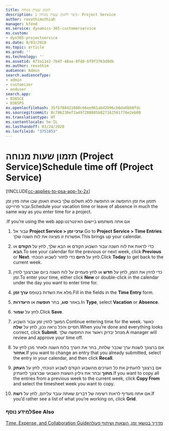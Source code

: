 ```yaml
---
title: תזמון שעות מנוחה
description: כיצד לתזמן שעות מנוחה ב- Project Service
author: revathimuthiah
manager: kfend
ms.service: dynamics-365-customerservice
ms.custom:
- dyn365-projectservice
ms.date: 8/03/2018
ms.topic: article
ms.prod: ''
ms.technology: ''
ms.assetid: 673a11e2-7b4f-48aa-8fd0-6f9f3763d8db
ms.author: revathim
audience: Admin
search.audienceType:
- admin
- customizer
- enduser
search.app:
- D365CE
- D365PS
ms.openlocfilehash: 35fb788421808c66ee961abd2b96cb6da6bb0fdc
ms.sourcegitcommit: 8c786230ef2a497280885b827162561776e2eb00
ms.translationtype: HT
ms.contentlocale: he-IL
ms.lasthandoff: 03/24/2020
ms.locfileid: "3751853"
---
```

# <a name="schedule-time-off-project-service"></a><span data-ttu-id="5868d-103">תזמון שעות מנוחה (Project Service)</span><span class="sxs-lookup"><span data-stu-id="5868d-103">Schedule time off (Project Service)</span></span>

[!INCLUDE[cc-applies-to-psa-app-1x-2x](../includes/cc-applies-to-psa-app-1x-2x.md)]

<span data-ttu-id="5868d-104">תזמון את זמן החופשה או החופשה ללא תשלום שלך באותו האופן שבו אתה מזין זמן עבור פרוייקט.</span><span class="sxs-lookup"><span data-stu-id="5868d-104">Schedule your vacation time or leave of absence in much the same way as you enter time for a project.</span></span>  
  
 <span data-ttu-id="5868d-105">אם אתה משתמש ‏‫ביישום האינטרנט:</span><span class="sxs-lookup"><span data-stu-id="5868d-105">If you’re using the web app:</span></span>  
  
1.  <span data-ttu-id="5868d-106">עבור אל **Project Service > ערכי זמן**.</span><span class="sxs-lookup"><span data-stu-id="5868d-106">Go to **Project Service > Time Entries**.</span></span> <span data-ttu-id="5868d-107">אפשרות זו מציגה את לוח השנה שלך.</span><span class="sxs-lookup"><span data-stu-id="5868d-107">This brings up your calendar.</span></span>  
  
2.  <span data-ttu-id="5868d-108">כדי לראות את לוח השנה עבור השבוע הקודם או הבא שלך, לחץ על **הקודם** או **הבא**.</span><span class="sxs-lookup"><span data-stu-id="5868d-108">To see your calendar for the previous or next week, click **Previous** or **Next**.</span></span> <span data-ttu-id="5868d-109">לחץ על **היום** כדי לחזור לשבוע הנוכחי.</span><span class="sxs-lookup"><span data-stu-id="5868d-109">Click **Today** to get back to the current week.</span></span>  
  
3.  <span data-ttu-id="5868d-110">כדי להזין את הזמן, לחץ על **חדש** או לחץ פעמיים על לוח השנה ביום שברצונך להזין זמן.</span><span class="sxs-lookup"><span data-stu-id="5868d-110">To enter your time, either click **New** or double-click in the calendar under the day you want to enter time for.</span></span>  
  
4.  <span data-ttu-id="5868d-111">מלא את השדות בטופס **ערך זמן**.</span><span class="sxs-lookup"><span data-stu-id="5868d-111">Fill in the fields in the **Time Entry** form.</span></span>  
  
5.  <span data-ttu-id="5868d-112">באזור **סוג**, בחר **חופשה** או **היעדרות**.</span><span class="sxs-lookup"><span data-stu-id="5868d-112">In **Type**, select **Vacation** or **Absence**.</span></span>  
  
6.  <span data-ttu-id="5868d-113">לחץ על **שמור**.</span><span class="sxs-lookup"><span data-stu-id="5868d-113">Click **Save**.</span></span>  
  
7.  <span data-ttu-id="5868d-114">המשך להזין זמן עבור השבוע.</span><span class="sxs-lookup"><span data-stu-id="5868d-114">Continue entering time for the week.</span></span> <span data-ttu-id="5868d-115">כאשר תסיים והכל נראה נכון, לחץ על **שלח**.</span><span class="sxs-lookup"><span data-stu-id="5868d-115">When you’re done and everything looks correct, click **Submit**.</span></span> <span data-ttu-id="5868d-116">מנהל יבדוק ויאשר את החופשה שלך.</span><span class="sxs-lookup"><span data-stu-id="5868d-116">A manager will review and approve your time off.</span></span>  
  
8.  <span data-ttu-id="5868d-117">אם ברצונך לשנות ערך שכבר שלחת, בחר את הערך בלוח השנה ולאחר מכן לחץ על **אחזור**.</span><span class="sxs-lookup"><span data-stu-id="5868d-117">If you want to change an entry that you already submitted, select the entry in your calendar, and then click **Recall**.</span></span>  
  
9. <span data-ttu-id="5868d-118">אם ברצונך להעתיק את כל הערכים מהשבוע הקודם לשבוע הנוכחי, לחץ על **העתק מתוך** ובחר את ‏‫גיליון השעות השבועי ‬שברצונך להעתיק.</span><span class="sxs-lookup"><span data-stu-id="5868d-118">If you want to copy all the entries from a previous week to the current week, click **Copy From** and select the timesheet week you want to copy.</span></span>  
  
10. <span data-ttu-id="5868d-119">אם אתה מעדיף לראות רשימה של דברים שאתה עובד עליהם, לחץ על **רשת**.</span><span class="sxs-lookup"><span data-stu-id="5868d-119">If you’d rather see a list of what you’re working on, click **Grid**.</span></span>  
  
### <a name="see-also"></a><span data-ttu-id="5868d-120">למידע נוסף</span><span class="sxs-lookup"><span data-stu-id="5868d-120">See Also</span></span>  
 [<span data-ttu-id="5868d-121">‏‫מדריך בנושאי זמן, הוצאות ושיתוף פעולה</span><span class="sxs-lookup"><span data-stu-id="5868d-121">Time, Expense, and Collaboration Guide</span></span>](../project-service/time-expense-collaboration-guide.md)
